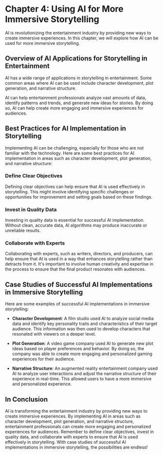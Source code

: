 Chapter 4: Using AI for More Immersive Storytelling
===================================================

AI is revolutionizing the entertainment industry by providing new ways to create immersive experiences. In this chapter, we will explore how AI can be used for more immersive storytelling.

Overview of AI Applications for Storytelling in Entertainment
-------------------------------------------------------------

AI has a wide range of applications in storytelling in entertainment. Some common areas where AI can be used include character development, plot generation, and narrative structure.

AI can help entertainment professionals analyze vast amounts of data, identify patterns and trends, and generate new ideas for stories. By doing so, AI can help create more engaging and immersive experiences for audiences.

Best Practices for AI Implementation in Storytelling
----------------------------------------------------

Implementing AI can be challenging, especially for those who are not familiar with the technology. Here are some best practices for AI implementation in areas such as character development, plot generation, and narrative structure:

### Define Clear Objectives

Defining clear objectives can help ensure that AI is used effectively in storytelling. This might involve identifying specific challenges or opportunities for improvement and setting goals based on these findings.

### Invest in Quality Data

Investing in quality data is essential for successful AI implementation. Without clean, accurate data, AI algorithms may produce inaccurate or unreliable results.

### Collaborate with Experts

Collaborating with experts, such as writers, directors, and producers, can help ensure that AI is used in a way that enhances storytelling rather than detracts from it. It's important to involve human creativity and expertise in the process to ensure that the final product resonates with audiences.

Case Studies of Successful AI Implementations in Immersive Storytelling
-----------------------------------------------------------------------

Here are some examples of successful AI implementations in immersive storytelling:

* **Character Development**: A film studio used AI to analyze social media data and identify key personality traits and characteristics of their target audience. This information was then used to develop characters that resonated with viewers on a deeper level.

* **Plot Generation**: A video game company used AI to generate new plot ideas based on player preferences and behavior. By doing so, the company was able to create more engaging and personalized gaming experiences for their audience.

* **Narrative Structure**: An augmented reality entertainment company used AI to analyze user interactions and adjust the narrative structure of their experience in real-time. This allowed users to have a more immersive and personalized experience.

In Conclusion
-------------

AI is transforming the entertainment industry by providing new ways to create immersive experiences. By implementing AI in areas such as character development, plot generation, and narrative structure, entertainment professionals can create more engaging and personalized experiences for audiences. Remember to define clear objectives, invest in quality data, and collaborate with experts to ensure that AI is used effectively in storytelling. With case studies of successful AI implementations in immersive storytelling, the possibilities are endless!
